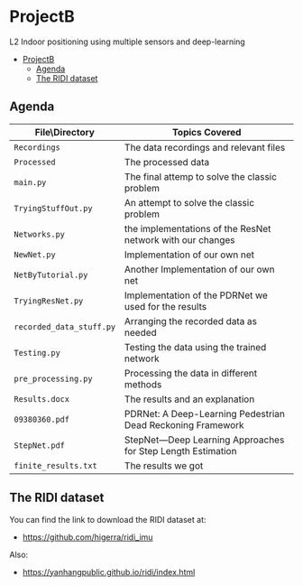 # ProjectB
L2 Indoor positioning using multiple sensors and deep-learning


- [ProjectB](#projectb)
  * [Agenda](#agenda)
  * [The RIDI dataset](#the-ridi-dataset)


## Agenda

|File\Directory       | Topics Covered |
|----------------|---------|
|`Recordings`| The data recordings and relevant files |
|`Processed`| The processed data |
|`main.py`| The final attemp to solve the classic problem |
|`TryingStuffOut.py`| An attempt to solve the classic problem |
|`Networks.py`| the implementations of the ResNet network with our changes |
|`NewNet.py`| Implementation of our own net |
|`NetByTutorial.py`| Another Implementation of our own net |
|`TryingResNet.py`| Implementation of the PDRNet we used for the results | 
|`recorded_data_stuff.py`| Arranging the recorded data as needed | 
|`Testing.py`| Testing the data using the trained network | 
|`pre_processing.py`| Processing the data in different methods |
|`Results.docx`| The results and an explanation |
|`09380360.pdf`| PDRNet: A Deep-Learning Pedestrian Dead Reckoning Framework |
|`StepNet.pdf`| StepNet—Deep Learning Approaches for Step Length Estimation |
|`finite_results.txt`| The results we got |

## The RIDI dataset
You can find the link to download the RIDI dataset at:
 + https://github.com/higerra/ridi_imu

Also:
 + https://yanhangpublic.github.io/ridi/index.html

